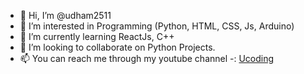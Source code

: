 - 👋 Hi, I’m @udham2511
- 👀 I’m interested in Programming (Python, HTML, CSS, Js, Arduino)
- 🌱 I’m currently learning ReactJs, C++
- 💞️ I’m looking to collaborate on Python Projects.
- 📫 You can reach me through my youtube channel -: [Ucoding](https://www.youtube.com/channel/UC3uG3Ln2qlfNVAQQHViRL-Q)

<!---
udham2511/udham2511 is a ✨ special ✨ repository because its `README.md` (this file) appears on your GitHub profile.
You can click the Preview link to take a look at your changes.
--->
